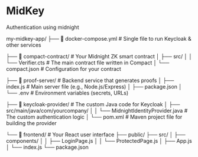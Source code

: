 # MidKey
Authentication using midnight 

my-midkey-app/
├── 📝 docker-compose.yml         # Single file to run Keycloak & other services

├── 📁 compact-contract/          # Your Midnight ZK smart contract
│   ├── src/
│   │   └── Verifier.cts         # The main contract file written in Compact
│   └── compact.json             # Configuration for your contract

├── 📁 proof-server/              # Backend service that generates proofs
│   ├── index.js                 # Main server file (e.g., Node.js/Express)
│   ├── package.json
│   └── .env                     # Environment variables (secrets, URLs)

├── 📁 keycloak-provider/         # The custom Java code for Keycloak
│   ├── src/main/java/com/yourcompany/
│   │   └── MidnightIdentityProvider.java # The custom authentication logic
│   └── pom.xml                    # Maven project file for building the provider

└── 📁 frontend/                  # Your React user interface
    ├── public/
    ├── src/
    │   ├── components/
    │   │   ├── LoginPage.js
    │   │   └── ProtectedPage.js
    │   ├── App.js
    │   └── index.js
    └── package.json